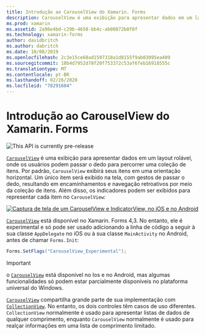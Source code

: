```yaml
---
title: Introdução ao CarouselView do Xamarin. Forms
description: CarouselView é uma exibição para apresentar dados em um layout rolável, onde os usuários podem passar o dedo para percorrer uma coleção de itens.
ms.prod: xamarin
ms.assetid: 2a96e4bd-c29b-4658-bb4c-ab00872b0f8f
ms.technology: xamarin-forms
author: davidbritch
ms.author: dabritch
ms.date: 10/08/2019
ms.openlocfilehash: 2c3e15ce68ad1507318a1d8155f9ab03095ea409
ms.sourcegitcommit: 10b4d7952d78f20f753372c53af6feb16918555c
ms.translationtype: MT
ms.contentlocale: pt-BR
ms.lasthandoff: 02/26/2020
ms.locfileid: "78291604"
---
```

# <a name="xamarinforms-carouselview-introduction"></a>Introdução ao CarouselView do Xamarin. Forms

![](~/media/shared/preview.png "This API is currently pre-release")

[`CarouselView`](xref:Xamarin.Forms.CarouselView) é uma exibição para apresentar dados em um layout rolável, onde os usuários podem passar o dedo para percorrer uma coleção de itens. Por padrão, `CarouselView` exibirá seus itens em uma orientação horizontal. Um único item será exibido na tela, com gestos de passar o dedo, resultando em encaminhamentos e navegação retroativos por meio da coleção de itens. Além disso, os indicadores podem ser exibidos para representar cada item no `CarouselView`:

[![Captura de tela de um CarouselView e IndicatorView, no iOS e no Android](populate-data-images/indicators.png "Círculos de IndicatorView")](populate-data-images/indicators-large.png#lightbox "Círculos de IndicatorView")

[`CarouselView`](xref:Xamarin.Forms.CarouselView) está disponível no Xamarin. Forms 4,3. No entanto, ele é experimental e só pode ser usado adicionando a linha de código a seguir à sua classe `AppDelegate` no iOS ou à sua classe `MainActivity` no Android, antes de chamar `Forms.Init`:

```csharp
Forms.SetFlags("CarouselView_Experimental");
```

> [!IMPORTANT]
> o [`CarouselView`](xref:Xamarin.Forms.CarouselView) está disponível no Ios e no Android, mas algumas funcionalidades só podem estar parcialmente disponíveis no plataforma universal do Windows.

[`CarouselView`](xref:Xamarin.Forms.CarouselView) compartilha grande parte de sua implementação com [`CollectionView`](xref:Xamarin.Forms.CollectionView). No entanto, os dois controles têm casos de uso diferentes. `CollectionView` normalmente é usado para apresentar listas de dados de qualquer comprimento, enquanto `CarouselView` normalmente é usado para realçar informações em uma lista de comprimento limitado.
